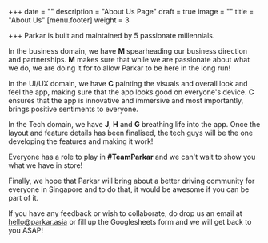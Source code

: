 +++
date = ""
description = "About Us Page"
draft = true
image = ""
title = "About Us"
[menu.footer]
weight = 3

+++
Parkar is built and maintained by 5 passionate millennials.

In the business domain, we have **M** spearheading our business direction and partnerships. **M** makes sure that while we are passionate about what we do, we are doing it for to allow Parkar to be here in the long run!

In the UI/UX domain, we have **C** painting the visuals and overall look and feel the app, making sure that the app looks good on everyone's device. **C** ensures that the app is innovative and immersive and most importantly,  brings positive sentiments to everyone.

In the Tech domain, we have **J**, **H** and **G** breathing life into the app. Once the layout and feature details has been finalised, the tech guys will be the one developing the features and making it work!

Everyone has a role to play in **#TeamParkar** and we can't wait to show you what we have in store!

Finally, we hope that Parkar will bring about a better driving community for everyone in Singapore and to do that, it would be awesome if you can be part of it.

If you have any feedback or wish to collaborate, do drop us an email at hello@parkar.asia or fill up the Googlesheets form and we will get back to you ASAP!